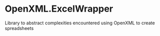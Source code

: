 # OpenXML.ExcelWrapper
Library to abstract complexities encountered using OpenXML to create spreadsheets
